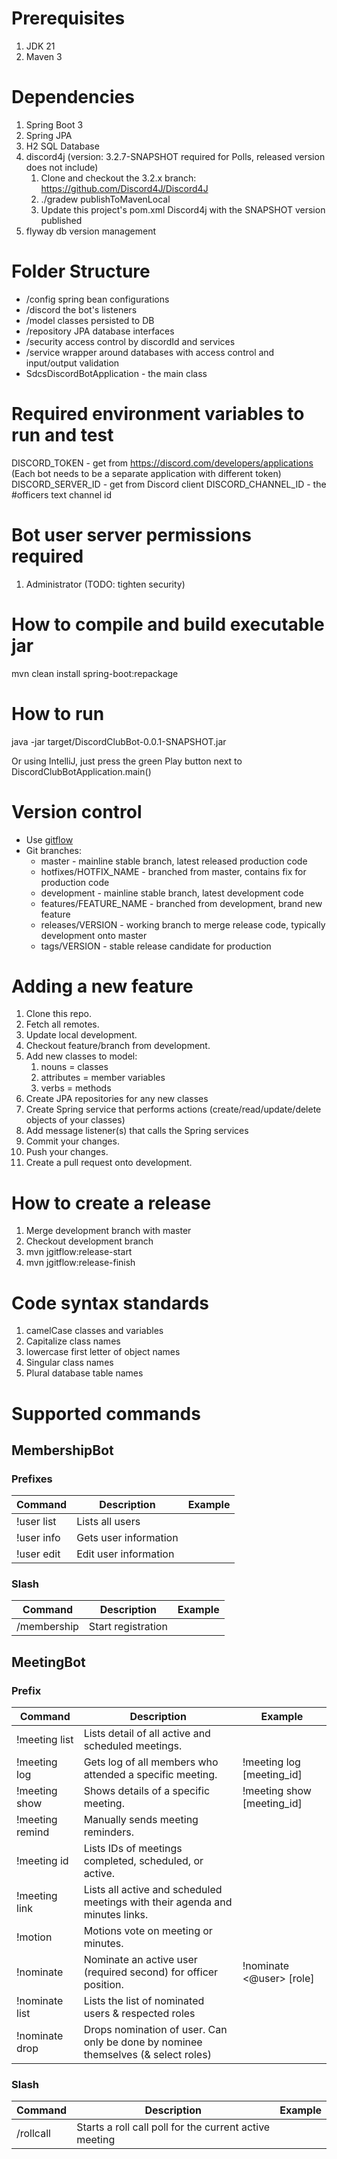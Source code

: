 # Prerequisites
1. JDK 21
2. Maven 3

# Dependencies
1. Spring Boot 3
2. Spring JPA
3. H2 SQL Database
4. discord4j (version: 3.2.7-SNAPSHOT required for Polls, released version does not include)
   1. Clone and checkout the 3.2.x branch: https://github.com/Discord4J/Discord4J
   2. ./gradew publishToMavenLocal
   3. Update this project's pom.xml Discord4j with the SNAPSHOT version published
5. flyway db version management

# Folder Structure
- /config spring bean configurations
- /discord the bot's listeners
- /model classes persisted to DB
- /repository JPA database interfaces
- /security access control by discordId and services
- /service wrapper around databases with access control and input/output validation
- SdcsDiscordBotApplication - the main class

# Required environment variables to run and test
DISCORD_TOKEN - get from https://discord.com/developers/applications (Each bot needs to be a separate application with different token)
DISCORD_SERVER_ID - get from Discord client
DISCORD_CHANNEL_ID - the #officers text channel id

# Bot user server permissions required 
1. Administrator (TODO: tighten security)

# How to compile and build executable jar
mvn clean install spring-boot:repackage

# How to run
java -jar target/DiscordClubBot-0.0.1-SNAPSHOT.jar

Or using IntelliJ, just press the green Play button next to DiscordClubBotApplication.main()

# Version control
- Use [gitflow](https://jeffkreeftmeijer.com/git-flow/)
- Git branches:
  - master - mainline stable branch, latest released production code
  - hotfixes/HOTFIX_NAME - branched from master, contains fix for production code
  - development - mainline stable branch, latest development code
  - features/FEATURE_NAME - branched from development, brand new feature
  - releases/VERSION - working branch to merge release code, typically development onto master
  - tags/VERSION - stable release candidate for production

# Adding a new feature
1. Clone this repo.
2. Fetch all remotes.
3. Update local development.
4. Checkout feature/branch from development.
5. Add new classes to model:
    1. nouns = classes
    2. attributes = member variables
    3. verbs = methods
6. Create JPA repositories for any new classes
7. Create Spring service that performs actions (create/read/update/delete objects of your classes)
8. Add message listener(s) that calls the Spring services
9. Commit your changes.
10. Push your changes.
11. Create a pull request onto development.

# How to create a release
1. Merge development branch with master
2. Checkout development branch
3. mvn jgitflow:release-start
4. mvn jgitflow:release-finish

# Code syntax standards
1. camelCase classes and variables
2. Capitalize class names
3. lowercase first letter of object names
4. Singular class names
5. Plural database table names

# Supported commands
## MembershipBot
### Prefixes
| Command | Description | Example |
| --- | --- | --- |
| !user list | Lists all users | |
| !user info | Gets user information | |
| !user edit | Edit user information | |

### Slash
| Command     | Description | Example |
|-------------| --- | --- |
| /membership | Start registration | |

## MeetingBot
### Prefix
| Command      | Description                                                                   | Example                |
|--------------|-------------------------------------------------------------------------------|------------------------|
| !meeting list | Lists detail of all active and scheduled meetings.                            |                        |
| !meeting log | Gets log of all members who attended a specific meeting.                      | !meeting log [meeting_id] |
| !meeting show | Shows details of a specific meeting.                                          | !meeting show [meeting_id] |
| !meeting remind | Manually sends meeting reminders.                                             ||
| !meeting id | Lists IDs of meetings completed, scheduled, or active.                        ||
| !meeting link | Lists all active and scheduled meetings with their agenda and minutes links.  ||
| !motion | Motions vote on meeting or minutes. ||
| !nominate | Nominate an active user (required second) for officer position. | !nominate <@user> [role] |
| !nominate list | Lists the list of nominated users & respected roles ||
| !nominate drop | Drops nomination of user. Can only be done by nominee themselves (& select roles) ||

### Slash
| Command      | Description                                                                   | Example                |
|--------------|-------------------------------------------------------------------------------|------------------------|
|/rollcall | Starts a roll call poll for the current active meeting ||


